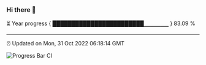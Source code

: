 ### Hi there 👋

⏳ Year progress { ████████████████████████▁▁▁▁▁▁ } 83.09 %

---

⏰ Updated on Mon, 31 Oct 2022 06:18:14 GMT

![Progress Bar CI](https://github.com/liununu/liununu/workflows/Progress%20Bar%20CI/badge.svg)
